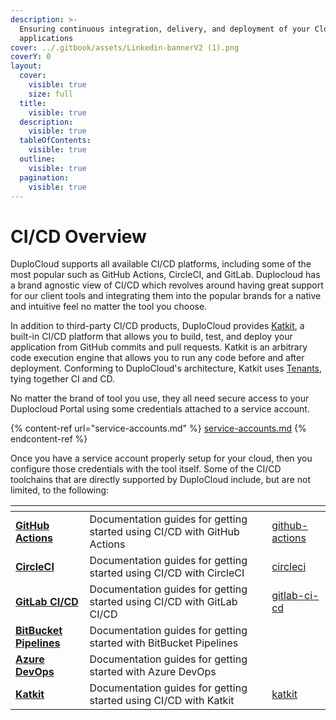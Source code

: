 ```yaml
---
description: >-
  Ensuring continuous integration, delivery, and deployment of your Cloud
  applications
cover: ../.gitbook/assets/Linkedin-bannerV2 (1).png
coverY: 0
layout:
  cover:
    visible: true
    size: full
  title:
    visible: true
  description:
    visible: true
  tableOfContents:
    visible: true
  outline:
    visible: true
  pagination:
    visible: true
---
```


# CI/CD Overview

DuploCloud supports all available CI/CD platforms, including some of the most popular such as GitHub Actions, CircleCI, and GitLab. Duplocloud has a brand agnostic view of CI/CD which revolves around having great support for our client tools and integrating them into the popular brands for a native and intuitive feel no matter the tool you choose.&#x20;

In addition to third-party CI/CD products, DuploCloud provides [Katkit](katkit/), a built-in CI/CD platform that allows you to build, test, and deploy your application from GitHub commits and pull requests. Katkit is an arbitrary code execution engine that allows you to run any code before and after deployment. Conforming to DuploCloud's architecture, Katkit uses [Tenants](../welcome-to-duplocloud/application-focussed-interface/duplocloud-common-components/tenant.md), tying together CI and CD.

No matter the brand of tool you use, they all need secure access to your Duplocloud Portal using some credentials attached to a service account.&#x20;

{% content-ref url="service-accounts.md" %}
[service-accounts.md](service-accounts.md)
{% endcontent-ref %}

Once you have a service account properly setup for your cloud, then you configure those credentials with the tool itself. Some of the CI/CD toolchains that are directly supported by DuploCloud include, but are not limited, to the following:

<table data-view="cards"><thead><tr><th></th><th></th><th data-hidden data-card-target data-type="content-ref"></th></tr></thead><tbody><tr><td><a href="github-actions/"><strong>GitHub Actions</strong></a></td><td>Documentation guides for getting started using CI/CD with GitHub Actions</td><td><a href="github-actions/">github-actions</a></td></tr><tr><td><a href="circleci/"><strong>CircleCI</strong></a></td><td>Documentation guides for getting started using CI/CD with CircleCI</td><td><a href="circleci/">circleci</a></td></tr><tr><td><a href="gitlab-ci-cd/"><strong>GitLab CI/CD</strong></a></td><td>Documentation guides for getting started using CI/CD with GitLab CI/CD</td><td><a href="gitlab-ci-cd/">gitlab-ci-cd</a></td></tr><tr><td><a href="bitbucket-pipelines/"><strong>BitBucket Pipelines</strong></a></td><td>Documentation guides for getting started with BitBucket Pipelines</td><td></td></tr><tr><td><a href="azure-pipelines/"><strong>Azure DevOps</strong></a></td><td>Documentation guides for getting started with Azure DevOps</td><td></td></tr><tr><td><a href="katkit/"><strong>Katkit</strong></a></td><td>Documentation guides for getting started using CI/CD with Katkit</td><td><a href="katkit/">katkit</a></td></tr></tbody></table>
